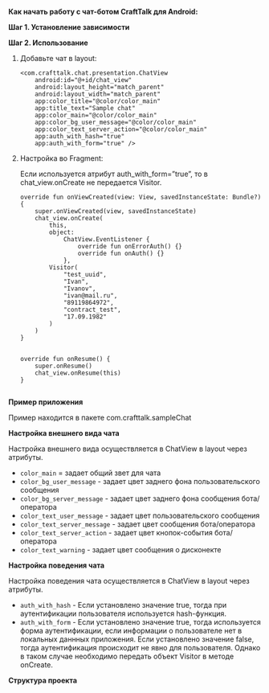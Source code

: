 **Как начать работу с чат-ботом CraftTalk для Android:**

**Шаг 1. Установление зависимости**
	
**Шаг 2. Использование**
1. Добавьте чат в layout:

	```
	<com.crafttalk.chat.presentation.ChatView
  		android:id="@+id/chat_view"
  		android:layout_height="match_parent"
   		android:layout_width="match_parent"
   		app:color_title="@color/color_main"
   		app:title_text="Sample chat"
   		app:color_main="@color/color_main"
   		app:color_bg_user_message="@color/color_main"
   		app:color_text_server_action="@color/color_main"
   		app:auth_with_hash="true"
   		app:auth_with_form="true" />
	
2. Настройка во Fragment:
	
	Если используется атрибут auth_with_form=”true”, то в chat_view.onCreate не передается Visitor.

	```
	override fun onViewCreated(view: View, savedInstanceState: Bundle?) {
	    super.onViewCreated(view, savedInstanceState)
	    chat_view.onCreate(
	        this,
	        object:
	            ChatView.EventListener {
	                override fun onErrorAuth() {}
	                override fun onAuth() {}
	            },
	        Visitor(
	            "test_uuid",
	            "Ivan",
	            "Ivanov",
	            "ivan@mail.ru",
	            "89119864972",
	            "contract_test",
	            "17.09.1982"
	        )
	    )
    }


	override fun onResume() {
	    super.onResume()
	    chat_view.onResume(this)
    } 


**Пример приложения**

Пример находится в пакете com.crafttalk.sampleChat


**Настройка внешнего вида чата**

Настройка внешнего вида осуществляется в ChatView в layout через атрибуты.

- `color_main` = задает общий звет для чата
- `color_bg_user_message` - задает цвет заднего фона пользовательского сообщения
- `color_bg_server_message` - задает цвет заднего фона сообщения бота/оператора
- `color_text_user_message` - задает цвет пользовательского сообщения
- `color_text_server_message` - задает цвет сообщения бота/оператора
- `color_text_server_action` - задает цвет кнопок-события бота/оператора
- `color_text_warning` - задает цвет сообщения о дисконекте


**Настройка поведения чата**

Настройка поведения чата осуществляется в ChatView в layout через атрибуты.

- `auth_with_hash` - Если установлено значение true, тогда при аутентификации пользователя используется hash-функция.
- `auth_with_form` - Если установлено значение true, тогда используется форма аутентификации, если информации о пользователе нет в локальных даннных приложения.
                   Если установлено значение false, тогда аутентификация происходит не явно для пользователя. Однако в таком случае необходимо передать объект Visitor в методе onCreate.


**Структура проекта**



